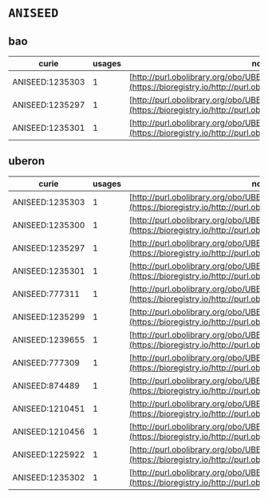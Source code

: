 # `ANISEED`

## bao

| curie           |   usages | nodes                                                                                                                 |
|-----------------|----------|-----------------------------------------------------------------------------------------------------------------------|
| ANISEED:1235303 |        1 | [http://purl.obolibrary.org/obo/UBERON:0000160](https://bioregistry.io/http://purl.obolibrary.org/obo/UBERON:0000160) |
| ANISEED:1235297 |        1 | [http://purl.obolibrary.org/obo/UBERON:0000945](https://bioregistry.io/http://purl.obolibrary.org/obo/UBERON:0000945) |
| ANISEED:1235301 |        1 | [http://purl.obolibrary.org/obo/UBERON:0001043](https://bioregistry.io/http://purl.obolibrary.org/obo/UBERON:0001043) |
## uberon

| curie           |   usages | nodes                                                                                                                 |
|-----------------|----------|-----------------------------------------------------------------------------------------------------------------------|
| ANISEED:1235303 |        1 | [http://purl.obolibrary.org/obo/UBERON:0000160](https://bioregistry.io/http://purl.obolibrary.org/obo/UBERON:0000160) |
| ANISEED:1235300 |        1 | [http://purl.obolibrary.org/obo/UBERON:0000206](https://bioregistry.io/http://purl.obolibrary.org/obo/UBERON:0000206) |
| ANISEED:1235297 |        1 | [http://purl.obolibrary.org/obo/UBERON:0000945](https://bioregistry.io/http://purl.obolibrary.org/obo/UBERON:0000945) |
| ANISEED:1235301 |        1 | [http://purl.obolibrary.org/obo/UBERON:0001043](https://bioregistry.io/http://purl.obolibrary.org/obo/UBERON:0001043) |
| ANISEED:777311  |        1 | [http://purl.obolibrary.org/obo/UBERON:0002280](https://bioregistry.io/http://purl.obolibrary.org/obo/UBERON:0002280) |
| ANISEED:1235299 |        1 | [http://purl.obolibrary.org/obo/UBERON:0006870](https://bioregistry.io/http://purl.obolibrary.org/obo/UBERON:0006870) |
| ANISEED:1239655 |        1 | [http://purl.obolibrary.org/obo/UBERON:0009860](https://bioregistry.io/http://purl.obolibrary.org/obo/UBERON:0009860) |
| ANISEED:777309  |        1 | [http://purl.obolibrary.org/obo/UBERON:0009892](https://bioregistry.io/http://purl.obolibrary.org/obo/UBERON:0009892) |
| ANISEED:874489  |        1 | [http://purl.obolibrary.org/obo/UBERON:0009893](https://bioregistry.io/http://purl.obolibrary.org/obo/UBERON:0009893) |
| ANISEED:1210451 |        1 | [http://purl.obolibrary.org/obo/UBERON:0009894](https://bioregistry.io/http://purl.obolibrary.org/obo/UBERON:0009894) |
| ANISEED:1210456 |        1 | [http://purl.obolibrary.org/obo/UBERON:0009895](https://bioregistry.io/http://purl.obolibrary.org/obo/UBERON:0009895) |
| ANISEED:1225922 |        1 | [http://purl.obolibrary.org/obo/UBERON:0009896](https://bioregistry.io/http://purl.obolibrary.org/obo/UBERON:0009896) |
| ANISEED:1235302 |        1 | [http://purl.obolibrary.org/obo/UBERON:0015227](https://bioregistry.io/http://purl.obolibrary.org/obo/UBERON:0015227) |
